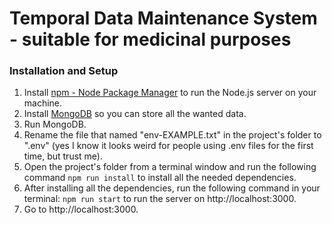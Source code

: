 # Temporal Data Maintenance System - suitable for medicinal purposes

### Installation and Setup

1. Install [npm - Node Package Manager](https://docs.npmjs.com/downloading-and-installing-node-js-and-npm) to run the Node.js server on your machine.
1. Install [MongoDB](https://docs.mongodb.com/manual/tutorial/install-mongodb-on-windows) so you can store all the wanted data.
1. Run MongoDB.
1. Rename the file that named "env-EXAMPLE.txt" in the project's folder to ".env" (yes I know it looks weird for people using .env files for the first time, but trust me).
1. Open the project's folder from a terminal window and run the following command `npm run install` to install all the needed dependencies.
1. After installing all the dependencies, run the following command in your terminal: `npm run start` to run the server on http://localhost:3000.
1. Go to http://localhost:3000.